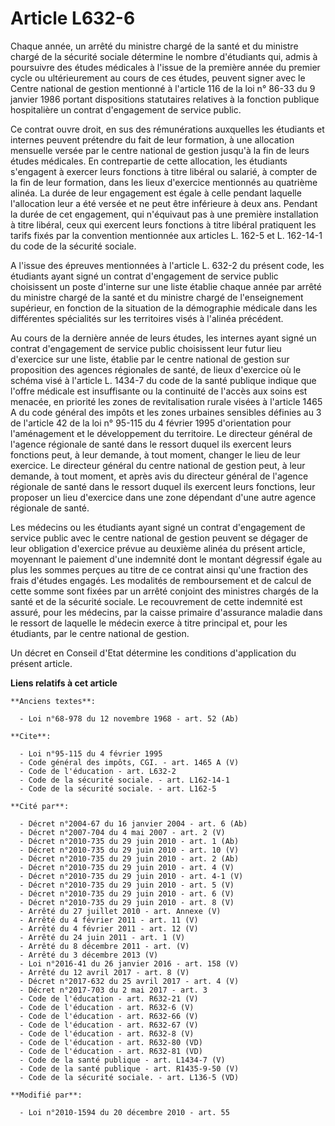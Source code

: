 # Article L632-6

Chaque année, un arrêté du ministre chargé de la santé et du ministre chargé de la sécurité sociale détermine le nombre
d'étudiants qui, admis à poursuivre des études médicales à l'issue de la première année du premier cycle ou ultérieurement au
cours de ces études, peuvent signer avec le Centre national de gestion mentionné à l'article 116 de la loi n° 86-33 du 9
janvier 1986 portant dispositions statutaires relatives à la fonction publique hospitalière un contrat d'engagement de
service public. 

Ce contrat ouvre droit, en sus des rémunérations auxquelles les étudiants et internes peuvent prétendre du fait de leur
formation, à une allocation mensuelle versée par le centre national de gestion jusqu'à la fin de leurs études médicales. En
contrepartie de cette allocation, les étudiants s'engagent à exercer leurs fonctions à titre libéral ou salarié, à compter de
la fin de leur formation, dans les lieux d'exercice mentionnés au quatrième alinéa. La durée de leur engagement est égale à
celle pendant laquelle l'allocation leur a été versée et ne peut être inférieure à deux ans. Pendant la durée de cet
engagement, qui n'équivaut pas à une première installation à titre libéral, ceux qui exercent leurs fonctions à titre libéral
pratiquent les tarifs fixés par la convention mentionnée aux articles L. 162-5 et L. 162-14-1 du code de la sécurité
sociale. 

A l'issue des épreuves mentionnées à l'article L. 632-2 du présent code, les étudiants ayant signé un contrat d'engagement de
service public choisissent un poste d'interne sur une liste établie chaque année par arrêté du ministre chargé de la santé et
du ministre chargé de l'enseignement supérieur, en fonction de la situation de la démographie médicale dans les différentes
spécialités sur les territoires visés à l'alinéa précédent. 

Au cours de la dernière année de leurs études, les internes ayant signé un contrat d'engagement de service public choisissent
leur futur lieu d'exercice sur une liste, établie par le centre national de gestion sur proposition des agences régionales de
santé, de lieux d'exercice où le schéma visé à l'article L. 1434-7 du code de la santé publique indique que l'offre médicale
est insuffisante ou la continuité de l'accès aux soins est menacée, en priorité les zones de revitalisation rurale visées à
l'article 1465 A du code général des impôts et les zones urbaines sensibles définies au 3 de l'article 42 de la loi n° 95-115
du 4 février 1995 d'orientation pour l'aménagement et le développement du territoire. Le directeur général de l'agence
régionale de santé dans le ressort duquel ils exercent leurs fonctions peut, à leur demande, à tout moment, changer le lieu
de leur exercice. Le directeur général du centre national de gestion peut, à leur demande, à tout moment, et après avis du
directeur général de l'agence régionale de santé dans le ressort duquel ils exercent leurs fonctions, leur proposer un lieu
d'exercice dans une zone dépendant d'une autre agence régionale de santé. 

Les médecins ou les étudiants ayant signé un contrat d'engagement de service public avec le centre national de gestion
peuvent se dégager de leur obligation d'exercice prévue au deuxième alinéa du présent article, moyennant le paiement d'une
indemnité dont le montant dégressif égale au plus les sommes perçues au titre de ce contrat ainsi qu'une fraction des frais
d'études engagés. Les modalités de remboursement et de calcul de cette somme sont fixées par un arrêté conjoint des ministres
chargés de la santé et de la sécurité sociale. Le recouvrement de cette indemnité est assuré, pour les médecins, par la
caisse primaire d'assurance maladie dans le ressort de laquelle le médecin exerce à titre principal et, pour les étudiants,
par le centre national de gestion. 

Un décret en Conseil d'Etat détermine les conditions d'application du présent article.

**Liens relatifs à cet article**

	**Anciens textes**:

	  - Loi n°68-978 du 12 novembre 1968 - art. 52 (Ab)

	**Cite**:

	  - Loi n°95-115 du 4 février 1995
	  - Code général des impôts, CGI. - art. 1465 A (V)
	  - Code de l'éducation - art. L632-2
	  - Code de la sécurité sociale. - art. L162-14-1
	  - Code de la sécurité sociale. - art. L162-5

	**Cité par**:

	  - Décret n°2004-67 du 16 janvier 2004 - art. 6 (Ab)
	  - Décret n°2007-704 du 4 mai 2007 - art. 2 (V)
	  - Décret n°2010-735 du 29 juin 2010 - art. 1 (Ab)
	  - Décret n°2010-735 du 29 juin 2010 - art. 10 (V)
	  - Décret n°2010-735 du 29 juin 2010 - art. 2 (Ab)
	  - Décret n°2010-735 du 29 juin 2010 - art. 4 (V)
	  - Décret n°2010-735 du 29 juin 2010 - art. 4-1 (V)
	  - Décret n°2010-735 du 29 juin 2010 - art. 5 (V)
	  - Décret n°2010-735 du 29 juin 2010 - art. 6 (V)
	  - Décret n°2010-735 du 29 juin 2010 - art. 8 (V)
	  - Arrêté du 27 juillet 2010 - art. Annexe (V)
	  - Arrêté du 4 février 2011 - art. 11 (V)
	  - Arrêté du 4 février 2011 - art. 12 (V)
	  - Arrêté du 24 juin 2011 - art. 1 (V)
	  - Arrêté du 8 décembre 2011 - art. (V)
	  - Arrêté du 3 décembre 2013 (V)
	  - Loi n°2016-41 du 26 janvier 2016 - art. 158 (V)
	  - Arrêté du 12 avril 2017 - art. 8 (V)
	  - Décret n°2017-632 du 25 avril 2017 - art. 4 (V)
	  - Décret n°2017-703 du 2 mai 2017 - art. 3
	  - Code de l'éducation - art. R632-21 (V)
	  - Code de l'éducation - art. R632-6 (V)
	  - Code de l'éducation - art. R632-66 (V)
	  - Code de l'éducation - art. R632-67 (V)
	  - Code de l'éducation - art. R632-8 (V)
	  - Code de l'éducation - art. R632-80 (VD)
	  - Code de l'éducation - art. R632-81 (VD)
	  - Code de la santé publique - art. L1434-7 (V)
	  - Code de la santé publique - art. R1435-9-50 (V)
	  - Code de la sécurité sociale. - art. L136-5 (VD)

	**Modifié par**:

	  - Loi n°2010-1594 du 20 décembre 2010 - art. 55
